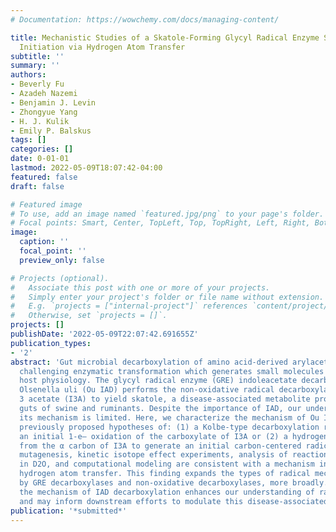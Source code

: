 ```yaml
---
# Documentation: https://wowchemy.com/docs/managing-content/

title: Mechanistic Studies of a Skatole-Forming Glycyl Radical Enzyme Suggest Reaction
  Initiation via Hydrogen Atom Transfer
subtitle: ''
summary: ''
authors:
- Beverly Fu
- Azadeh Nazemi
- Benjamin J. Levin
- Zhongyue Yang
- H. J. Kulik
- Emily P. Balskus
tags: []
categories: []
date: 0-01-01
lastmod: 2022-05-09T18:07:42-04:00
featured: false
draft: false

# Featured image
# To use, add an image named `featured.jpg/png` to your page's folder.
# Focal points: Smart, Center, TopLeft, Top, TopRight, Left, Right, BottomLeft, Bottom, BottomRight.
image:
  caption: ''
  focal_point: ''
  preview_only: false

# Projects (optional).
#   Associate this post with one or more of your projects.
#   Simply enter your project's folder or file name without extension.
#   E.g. `projects = ["internal-project"]` references `content/project/deep-learning/index.md`.
#   Otherwise, set `projects = []`.
projects: []
publishDate: '2022-05-09T22:07:42.691655Z'
publication_types:
- '2'
abstract: 'Gut microbial decarboxylation of amino acid-derived arylacetates is a chemically
  challenging enzymatic transformation which generates small molecules that impact
  host physiology. The glycyl radical enzyme (GRE) indoleacetate decarboxylase from
  Olsenella uli (Ou IAD) performs the non-oxidative radical decarboxylation of indole
  3 acetate (I3A) to yield skatole, a disease-associated metabolite produced in the
  guts of swine and ruminants. Despite the importance of IAD, our understanding of
  its mechanism is limited. Here, we characterize the mechanism of Ou IAD, evaluating
  previously proposed hypotheses of: (1) a Kolbe-type decarboxylation reaction involving
  an initial 1-e– oxidation of the carboxylate of I3A or (2) a hydrogen atom abstraction
  from the α carbon of I3A to generate an initial carbon-centered radical. Site-directed
  mutagenesis, kinetic isotope effect experiments, analysis of reactions performed
  in D2O, and computational modeling are consistent with a mechanism involving initial
  hydrogen atom transfer. This finding expands the types of radical mechanisms employed
  by GRE decarboxylases and non-oxidative decarboxylases, more broadly. Elucidating
  the mechanism of IAD decarboxylation enhances our understanding of radical enzymes
  and may inform downstream efforts to modulate this disease-associated metabolism.'
publication: '*submitted*'
---
```

